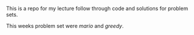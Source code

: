 This is a repo for my lecture follow through code and solutions for problem sets.

This weeks problem set were _mario_ and _greedy_.